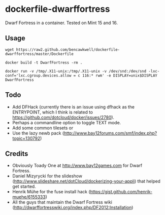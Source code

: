 dockerfile-dwarffortress
========================

Dwarf Fortress in a container. Tested on Mint 15 and 16.

Usage
-----

    wget https://raw2.github.com/bencawkwell/dockerfile-dwarffortress/master/Dockerfile

    docker build -t DwarfFortress -rm .

    docker run -v /tmp/.X11-unix:/tmp/.X11-unix -v /dev/snd:/dev/snd -lxc-conf='lxc.cgroup.devices.allow = c 116:* rwm' -e DISPLAY=unix$DISPLAY DwarfFortress


Todo
----

* Add DFHack (currently there is an issue using dfhack as the ENTRYPOINT, which I think is related to https://github.com/dotcloud/docker/issues/2780).
* Perhaps a commandline option to toggle TEXT mode.
* Add some common tilesets or
* Use the lazy newb pack (http://www.bay12forums.com/smf/index.php?topic=130792)

Credits
-------

* Obviously Toady One at http://www.bay12games.com for Dwarf Fortress.
* Daniel Mizyrycki for the slideshow (http://www.slideshare.net/dotCloud/dockerizing-your-appli) that helped get started.
* Henrik Mühe for the fuse install hack (https://gist.github.com/henrik-muehe/6155333)
* All the guys that maintain the Dwarf Fortress wiki (http://dwarffortresswiki.org/index.php/DF2012:Installation)

